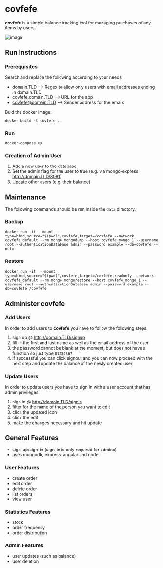 # covfefe

**covfefe** is a simple balance tracking tool for managing purchases of any items by users.

![image](https://user-images.githubusercontent.com/10877966/166305736-c4a6883b-b01f-490e-8d58-03e1763ae63f.png)


## Run Instructions
### Prerequisites

Search and replace the following according to your needs:

* domain.TLD --> Regex to allow only users with email addresses ending in domain.TLD
* covfefe.domain.TLD --> URL for the app
* covfefe@domain.TLD --> Sender address for the emails

Buld the docker image: 

`docker build -t covfefe .`
### Run
`docker-compose up`

### Creation of Admin User
1. [Add](#Add-Users) a new user to the database
2. Set the admin flag for the user to true (e.g. via mongo-express http://domain.TLD/8081)
3. [Update](#Update-Users) other users (e.g. their balance)
## Maintenance
The following commands should be run inside the `data` directory.
### Backup
`docker run -it --mount type=bind,source="$(pwd)"/covfefe,target=/covfefe --network covfefe_default --rm mongo mongodump --host covfefe_mongo_1 --username root --authenticationDatabase admin --password example --db=covfefe --out=.`

### Restore
`docker run -it  --mount type=bind,source="$(pwd)"/covfefe,target=/covfefe,readonly --network covfefe_default --rm mongo mongorestore --host covfefe_mongo_1 --username root --authenticationDatabase admin --password example --db=covfefe /covfefe`

## Administer covfefe

### Add Users

In order to add users to **covfefe** you have to follow the following steps.

1.  sign up @ http://domain.TLD/signup
2.  fill in the first and last name as well as the email address of the user
3.  the password cannot be blank at the moment, but does not have a function so just type `01234567`
4.  if successful you can click signout and you can now proceed with the next step and update the balance of the newly created user

### Update Users

In order to update users you have to sign in with a user account that has admin privileges.

1.  sign in @ http://domain.TLD/signin
2.  filter for the name of the person you want to edit
3.  click the updated icon
4.  click the edit
5.  make the changes necessary and hit update

## General Features

* sign-up/sign-in (sign-in is only required for admins)
* uses mongodb, express, angular and node

### User Features

* create order
* edit order
* delete order
* list orders
* view user

### Statistics Features

* stock
* order frequency
* order distribution

### Admin Features

* user updates (such as balance)
* user deletion
